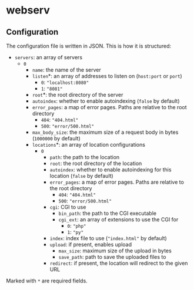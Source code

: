 # webserv

## Configuration

The configuration file is written in JSON. This is how it is structured:

* `servers`: an array of servers
  * `0`
    * `name`: the name of the server
    * `listen`*: an array of addresses to listen on (`host:port` or `port`)
      * `0`: `"localhost:8080"`
      * `1`: `"8081"`
    * `root`*: the root directory of the server
    * `autoindex`: whether to enable autoindexing (`false` by default)
    * `error_pages`: a map of error pages. Paths are relative to the root directory
      * `404`: `"404.html"`
      * `500`: `"error/500.html"`
    * `max_body_size`: the maximum size of a request body in bytes (`1000000` by default)
    * `locations`*: an array of location configurations
      * `0`
        * `path`: the path to the location
        * `root`: the root directory of the location
        * `autoindex`: whether to enable autoindexing for this location (`false` by default)
        * `error_pages`: a map of error pages. Paths are relative to the root directory
          * `404`: `"404.html"`
          * `500`: `"error/500.html"`
        * `cgi`: CGI to use
          * `bin_path`: the path to the CGI executable
          * `cgi_ext`: an array of extensions to use the CGI for
            * `0`: `"php"`
            * `1`: `"py"`
        * `index`: index file to use (`"index.html"` by default)
        * `upload`: if present, enables upload
          * `max_size`: maximum size of the upload in bytes
          * `save_path`: path to save the uploaded files to
        * `redirect`: if present, the location will redirect to the given URL

Marked with `*` are required fields.